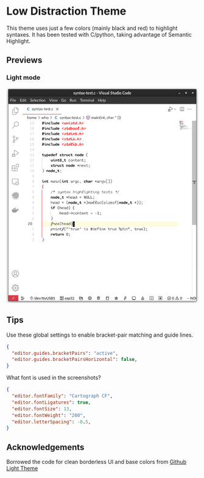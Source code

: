 # Low Distraction Theme

This theme uses just a few colors (mainly black and red) to highlight syntaxes.  It has been tested
with C/python, taking advantage of Semantic Highlight.

## Previews

### Light mode

![light-on-white](./preview/light-on-white.png)

## Tips

Use these global settings to enable bracket-pair matching and guide lines.

```json
{
  "editor.guides.bracketPairs": "active",
  "editor.guides.bracketPairsHorizontal": false,
}
```

What font is used in the screenshots?

```json
{
  "editor.fontFamily": "Cartograph CF",
  "editor.fontLigatures": true,
  "editor.fontSize": 13,
  "editor.fontWeight": "200",
  "editor.letterSpacing": -0.5,
}
```
## Acknowledgements

Borrowed the code for clean borderless UI and base colors from [Github Light Theme](https://marketplace.visualstudio.com/items?itemName=Hyzeta.vscode-theme-github-light)